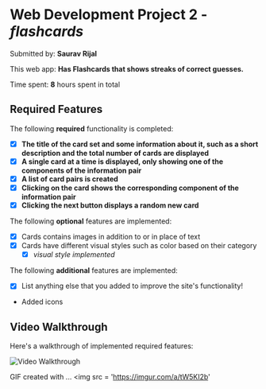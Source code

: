 # Web Development Project 2 - *flashcards*

Submitted by: **Saurav Rijal**

This web app: **Has Flashcards that shows streaks of correct guesses.**

Time spent: **8** hours spent in total

## Required Features

The following **required** functionality is completed:

- [x] **The title of the card set and some information about it, such as a short description and the total number of cards are displayed**
- [x] **A single card at a time is displayed, only showing one of the components of the information pair**
- [x] **A list of card pairs is created**
- [x] **Clicking on the card shows the corresponding component of the information pair**
- [x] **Clicking the next button displays a random new card**

The following **optional** features are implemented:

- [x] Cards contains images in addition to or in place of text
- [x] Cards have different visual styles such as color based on their category
  - [x] *visual style implemented*

The following **additional** features are implemented:

* [x] List anything else that you added to improve the site's functionality!
- Added icons

## Video Walkthrough

Here's a walkthrough of implemented required features:


<img src = 'https://imgur.com/a/KBo2fDB' title = 'Video Walkthrough'/>






<!-- Replace this with whatever GIF tool you used! -->
GIF created with ...
<img src = 'https://imgur.com/a/tW5KI2b'
<!-- Recommended tools:
[Kap](https://getkap.co/) for macOS


## Notes

Describe any challenges encountered while building the app.

## License

    Copyright [yyyy] [name of copyright owner]

    Licensed under the Apache License, Version 2.0 (the "License");
    you may not use this file except in compliance with the License.
    You may obtain a copy of the License at

        http://www.apache.org/licenses/LICENSE-2.0

    Unless required by applicable law or agreed to in writing, software
    distributed under the License is distributed on an "AS IS" BASIS,
    WITHOUT WARRANTIES OR CONDITIONS OF ANY KIND, either express or implied.
    See the License for the specific language governing permissions and
    limitations under the License.
